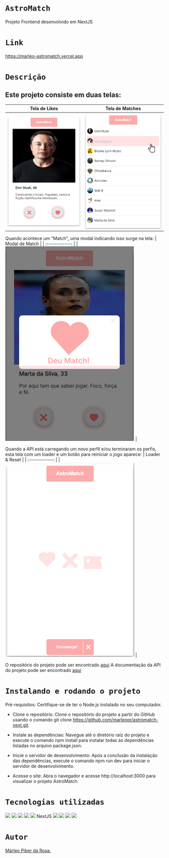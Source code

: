 # `AstroMatch`

Projeto Frontend desenvolvido em NextJS

# `Link`

https://marleo-astromatch.vercel.app

# `Descrição`

## Este projeto consiste em duas telas:

| Tela de Likes | Tela de Matches |
| :------------: | :------------: |
| ![Tela de Likes](public/ChooseProfilePage.jpg) | ![Tela de Matches](public/MatchListPage.jpg) |

Quando acontece um "Match", uma modal indicando isso surge na tela:
| Modal de Match |
| :------------: |
|![Modal de Match](public/Match.jpg) |

Quando a API está carregando um novo perfil e/ou terminaram os perfis, esta tela com um loader e um botão para reiniciar o jogo aparece:
| Loader & Reset |
| :------------: |
|![Modal de Match](public/LoaderEReset.jpg) |

O repositório do projeto pode ser encontrado [aqui](https://github.com/marleopr/astromatch-next)
A documentação da API do projeto pode ser encontrado [aqui](https://documenter.getpostman.com/view/7549981/SW12yx56?version=latest)

# `Instalando e rodando o projeto`

Pré-requisitos: Certifique-se de ter o Node.js instalado no seu computador.

- Clone o repositório: Clone o repositório do projeto a partir do GitHub usando o comando git clone https://github.com/marleopr/astromatch-next.git.

- Instale as dependências: Navegue até o diretório raiz do projeto e execute o comando npm install para instalar todas as dependências listadas no arquivo package.json.

- Inicie o servidor de desenvolvimento: Após a conclusão da instalação das dependências, execute o comando npm run dev para iniciar o servidor de desenvolvimento.

- Acesse o site: Abra o navegador e acesse http://localhost:3000 para visualizar o projeto AstroMatch.

# `Tecnologias utilizadas`

<div>
<img src="https://img.shields.io/badge/Visual_Studio_Code-0078D4?style=for-the-badge&logo=visual%20studio%20code&logoColor=white">
<img src="https://img.shields.io/badge/JavaScript-F7DF1E?style=for-the-badge&logo=javascript&logoColor=black">
<img src="https://img.shields.io/badge/HTML5-E34F26?style=for-the-badge&logo=html5&logoColor=white">
<img src="https://img.shields.io/badge/styled--components-DB7093?style=for-the-badge&logo=styled-components&logoColor=white">
<img src="https://img.shields.io/badge/React-20232A?style=for-the-badge&logo=react&logoColor=61DAFB">
NextJS
<img src="https://img.shields.io/badge/GIT-E44C30?style=for-the-badge&logo=git&logoColor=white">
<img src="https://img.shields.io/badge/GitHub-100000?style=for-the-badge&logo=github&logoColor=white">
<img src="https://img.shields.io/badge/Markdown-000000?style=for-the-badge&logo=markdown&logoColor=white">
<img src="https://img.shields.io/badge/React_Router-CA4245?style=for-the-badge&logo=react-router&logoColor=white">
</div>

# `Autor`

[Márleo Piber da Rosa.](https://marleo-portfolio.vercel.app/)
